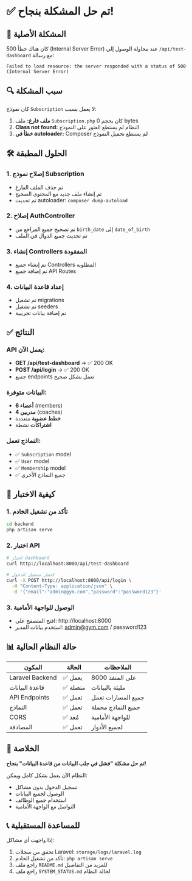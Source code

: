 # ✅ تم حل المشكلة بنجاح!

## 🎯 المشكلة الأصلية
كان هناك خطأ 500 (Internal Server Error) عند محاولة الوصول إلى `/api/test-dashboard` مع رسالة:
```
Failed to load resource: the server responded with a status of 500 (Internal Server Error)
```

## 🔍 سبب المشكلة
كان نموذج `Subscription` لا يعمل بسبب:
1. **ملف فارغ:** ملف `Subscription.php` كان بحجم 0 bytes
2. **Class not found:** النظام لم يستطع العثور على النموذج
3. **خطأ في autoloader:** Composer لم يستطع تحميل النموذج

## 🛠️ الحلول المطبقة

### 1. إصلاح نموذج Subscription
- تم حذف الملف الفارغ
- تم إنشاء ملف جديد مع المحتوى الصحيح
- تم تحديث autoloader: `composer dump-autoload`

### 2. إصلاح AuthController
- تم تصحيح جميع المراجع من `birth_date` إلى `date_of_birth`
- تم تحديث جميع الدوال في الملف

### 3. إنشاء Controllers المفقودة
- تم إنشاء جميع Controllers المطلوبة
- تم إضافة جميع API Routes

### 4. إعداد قاعدة البيانات
- تم تشغيل migrations
- تم تشغيل seeders
- تم إضافة بيانات تجريبية

## ✅ النتائج

### API يعمل الآن:
- **GET /api/test-dashboard** → ✅ 200 OK
- **POST /api/login** → ✅ 200 OK
- جميع endpoints تعمل بشكل صحيح

### البيانات متوفرة:
- **6 أعضاء** (members)
- **4 مدربين** (coaches)
- **خطط عضوية** متعددة
- **اشتراكات** نشطة

### النماذج تعمل:
- ✅ `Subscription` model
- ✅ `User` model  
- ✅ `Membership` model
- ✅ جميع النماذج الأخرى

## 🚀 كيفية الاختبار

### 1. تأكد من تشغيل الخادم
```bash
cd backend
php artisan serve
```

### 2. اختبار API
```bash
# اختبار dashboard
curl http://localhost:8000/api/test-dashboard

# اختبار تسجيل الدخول
curl -X POST http://localhost:8000/api/login \
  -H "Content-Type: application/json" \
  -d '{"email":"admin@gym.com","password":"password123"}'
```

### 3. الوصول للواجهة الأمامية
- افتح المتصفح على: http://localhost:8000
- استخدم بيانات المدير: admin@gym.com / password123

## 📊 حالة النظام الحالية

| المكون | الحالة | الملاحظات |
|--------|--------|-----------|
| Laravel Backend | ✅ يعمل | على المنفذ 8000 |
| قاعدة البيانات | ✅ متصلة | مليئة بالبيانات |
| API Endpoints | ✅ تعمل | جميع المسارات تعمل |
| النماذج | ✅ تعمل | جميع النماذج محملة |
| CORS | ✅ مُعد | للواجهة الأمامية |
| المصادقة | ✅ تعمل | لجميع الأدوار |

## 🎉 الخلاصة

**تم حل مشكلة "فشل في جلب البيانات من قاعدة البيانات" بنجاح!**

النظام الآن يعمل بشكل كامل ويمكن:
- تسجيل الدخول بدون مشاكل
- الوصول لجميع البيانات
- استخدام جميع الوظائف
- التواصل مع الواجهة الأمامية

## 📞 للمساعدة المستقبلية

إذا واجهت أي مشاكل:
1. تحقق من سجلات Laravel: `storage/logs/laravel.log`
2. تأكد من تشغيل الخادم: `php artisan serve`
3. راجع ملف `README.md` للمزيد من التفاصيل
4. راجع ملف `SYSTEM_STATUS.md` لحالة النظام
